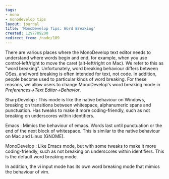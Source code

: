 ```yaml
---
tags:
- mono
- monodevelop tips
layout: journal
title: 'MonoDevelop Tips: Word Breaking'
created: 1297789200
redirect_from: /node/189
---
```

There are various places where the MonoDevelop text editor needs to understand where words begin and end, for example, when you use control-left/right to move the caret (alt-left/right on Mac). We refer to this as "word breaking". Unfortunately, word breaking behaviour differs between OSes, and word breaking is often intended for text, not code. In addition, people become used to particular kinds of word breaking. For these reasons, we allow users to change MonoDevelop's word breaking mode in _Preferences->Text Editor->Behavior_.<!--break-->

SharpDevelop
: This mode is like the native behaviour on Windows, breaking on transitions
  between whitespace, alphanumeric spans and punctuation. Has tweaks to make
  it more coding-friendly, such as not breaking on underscores within identifiers.

Emacs
: Mimics the behaviour of emacs. Words last until punctuation or the end of the
  next block of whitespace. This is similar to the native behaviour on Mac and
  Linux (GNOME).

MonoDevelop
: Like Emacs mode, but with some tweaks to make it more coding-friendly, such
  as not breaking on underscores within identifiers. This is the default word
  breaking mode.

In addition, the vi input mode has its own word breaking mode that mimics the behaviour of vim.
